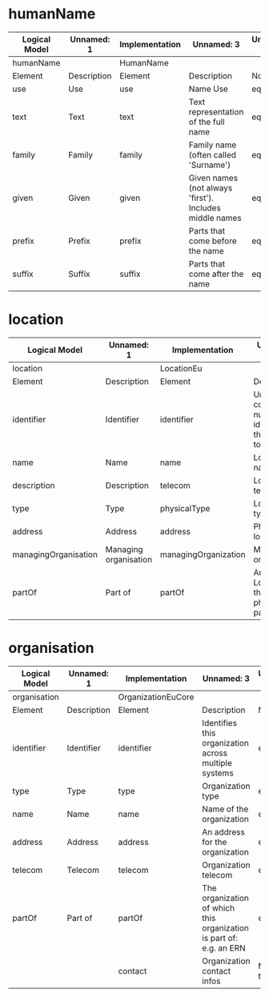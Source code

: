 # humanName

| Logical Model | Unnamed: 1 | Implementation | Unnamed: 3 | Unnamed: 4 |
| --- | --- | --- | --- | --- |
| humanName |  | HumanName |  |  |
| Element | Description | Element | Description | Notes |
| use | Use | use | Name Use | equal |
| text | Text | text | Text representation of the full name | equal |
| family | Family | family | Family name (often called 'Surname') | equal |
| given | Given | given | Given names (not always 'first'). Includes middle names | equal |
| prefix | Prefix | prefix | Parts that come before the name | equal |
| suffix | Suffix | suffix | Parts that come after the name | equal |


# location

| Logical Model | Unnamed: 1 | Implementation | Unnamed: 3 | Unnamed: 4 |
| --- | --- | --- | --- | --- |
| location |  | LocationEu |  |  |
| Element | Description | Element | Description | Notes |
| identifier | Identifier | identifier | Unique code or number identifying the location to its users | equal |
| name | Name | name | Location name | equal |
| description | Description | telecom | Location telecom | equal |
| type | Type | physicalType | Location type | equal |
| address | Address | address | Physical location | equal |
| managingOrganisation | Managing organisation | managingOrganization | Managing organization | equal |
| partOf | Part of | partOf | Another Location this one is physically a part of | equal |


# organisation

| Logical Model | Unnamed: 1 | Implementation | Unnamed: 3 | Unnamed: 4 |
| --- | --- | --- | --- | --- |
| organisation |  | OrganizationEuCore |  |  |
| Element | Description | Element | Description | Notes |
| identifier | Identifier | identifier | Identifies this organization across multiple systems | equal |
| type | Type | type | Organization type | equal |
| name | Name | name | Name of the organization | equal |
| address | Address | address | An address for the organization | equal |
| telecom | Telecom | telecom | Organization telecom | equal |
| partOf | Part of | partOf | The organization of which this organization is part of: e.g. an ERN | equal |
|  |  | contact | Organization contact infos | Missing in the model |
